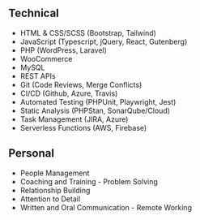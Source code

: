 ## Technical

- HTML & CSS/SCSS (Bootstrap, Tailwind)
- JavaScript (Typescript, jQuery, React, Gutenberg) 
- PHP (WordPress, Laravel)
- WooCommerce
- MySQL
- REST APIs
- Git (Code Reviews, Merge Conflicts)
- CI/CD (Github, Azure, Travis)
- Automated Testing (PHPUnit, Playwright, Jest) 
- Static Analysis (PHPStan, SonarQube/Cloud)
- Task Management (JIRA, Azure)
- Serverless Functions (AWS, Firebase)

## Personal
- People Management
- Coaching and Training - Problem Solving
- Relationship Building
- Attention to Detail
- Written and Oral Communication - Remote Working